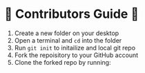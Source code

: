 # 🔧 Contributors Guide 🔨

1. Create a new folder on your desktop
2. Open a terminal and <code>cd</code> into the folder
3. Run <code>git init</code> to initailize and local git repo
4. Fork the repoisitory to your GitHub account
5. Clone the forked repo by running:
```

```
